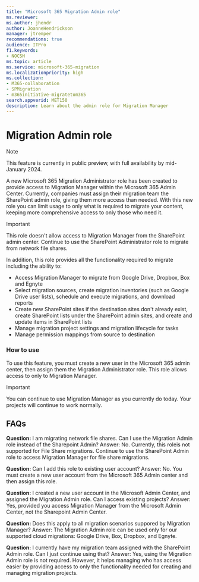 ```yaml
---
title: "Microsoft 365 Migration Admin role"
ms.reviewer: 
ms.author: jhendr
author: JoanneHendrickson
manager: jtremper
recommendations: true
audience: ITPro
f1.keywords:
- NOCSH
ms.topic: article
ms.service: microsoft-365-migration
ms.localizationpriority: high
ms.collection: 
- M365-collaboration
- SPMigration
- m365initiative-migratetom365
search.appverid: MET150
description: Learn about the admin role for Migration Manager
---
```


# Migration Admin role

>[!Note]
>This feature is currently in public preview, with full availability by mid-January 2024.

A new Microsoft 365 Migration Administrator role has been created to provide access to Migration Manager within the Microsoft 365 Admin Center. Currently, companies must assign their migration team the SharePoint admin role, giving them more access than needed. With this new role you can limit usage to only what is required to migrate your content, keeping more comprehensive access to only those who need it.

>[!Important]
>This role doesn't allow access to Migration Manager from the SharePoint admin center. Continue to use the SharePoint Administrator role to migrate from network file shares.

In addition, this role provides all the functionality required to migrate including the ability to:

- Access Migration Manager to migrate from Google Drive, Dropbox, Box and Egnyte
- Select migration sources, create migration inventories (such as Google Drive user lists), schedule and execute migrations, and download reports
- Create new SharePoint sites if the destination sites don't already exist, create SharePoint lists under the SharePoint admin sites, and create and update items in SharePoint lists
- Manage migration project settings and migration lifecycle for tasks
- Manage permission mappings from source to destination

###  How to use

To use this feature, you must create a new user in the Microsoft 365 admin center, then assign them the Migration Administrator role. This role allows access to only to Migration Manager.

>[!Important]
>You can continue to use Migration Manager as you currently do today.  Your projects will continue to work normally.

## FAQs

**Question:**  I am migrating network file shares. Can I use the Migration Admin role instead of the Sharepoint Admin?
Answer:  No.  Currently, this roleis not supported for File Share migrations. Continue to use the SharePoint Admin role to access Migration Manager for file share migrations. 

**Question:** Can I add this role to existing user account?
Answer:  No. You must create a new user account from the Microsoft 365 Admin center and then assign this role.

**Question:**  I created a new user account in the Microsoft Admin Center, and assigned the Migration Admin role. Can I access existing projects?
Answer:  Yes, provided you access Migration Manager from the Microsoft Admin Center, not the Sharepoint Admin Center.

**Question:**  Does this apply to all migration scenarios suppored by Migration Manager?
Answer:  The Migration Admin role can be used only for our supported cloud migrations:  Google Drive, Box, Dropbox, and Egnyte.

**Question:**  I currently have my migration team assigned with the SharePoint Admin role.  Can I just continue using that?
Answer:  Yes, using the Migration Admin role is not required. However, it helps managing who has access easier by providing access to only the functionality needed for creating and managing migration projects.
